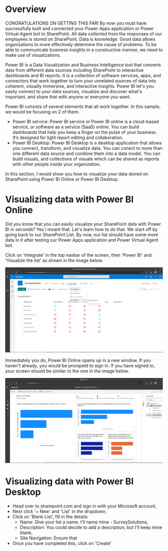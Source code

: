 # Overview
CONGRATULATIONS ON GETTING THIS FAR! By now you must have successfully built and connected your Power Apps application or Power Virtual Agent bot to SharePoint. All data collected from the responses of our employees is stored on SharePoint. Data is knowledge. Good data  allows organizations to more effectively determine the cause of problems. To be able to communicate business insights in a constructive manner, we need to make use of visualizations.

Power BI is a Data Visualization and Business Intelligence tool that converts data from different data sources including SharePoint to interactive dashboards and BI reports. It is a collection of software services, apps, and connectors that work together to turn your unrelated sources of data into coherent, visually immersive, and interactive insights. Power BI let's you easily connect to your data sources, visualize and discover what's important, and share that with anyone or everyone you want.

Power BI consists of several elements that all work together. In this sample, we would be focusing on 2 of them:
* Power BI service: Power BI service or Power BI online is a cloud-based service, or software as a service (SaaS) online. You can build dashboards that help you keep a finger on the pulse of your business. It’s designed for light report editing and collaboration.
* Power BI Desktop: Power BI Desktop is a desktop application that allows you connect, transform, and visualize data. You can conect to more than one different data source and combine them into a data model. You can build visuals, and collections of visuals which can be shared as reports with other people inside your organization.

In this section, I would show you how to visualize your data stored on SharePoint using Power BI Online or Power BI Desktop.

# Visualizing data with Power BI Online
Did you know that you can easily visualize your SharePoint data with Power BI in seconds? Yes I meant that. Let's learn how to do that. We start off by going back to our SharePoint List. By now, our list should have some more data in it after testing our Power Apps application and Power Virtual Agent bot.

Click on 'Integrate' in the top navbar of the screen, then 'Power BI' and 'Visualize the list' as shown in the image below.

![](/Images/sharepoint-7.PNG)

Immediately you do, Power BI Online opens up in a new window. If you haven't already, you would be prompetd to sign in. If you have signed in, your screen should be similar to the one in the image below.

![](/Images/powerbi-1.PNG)

# Visualizing data with Power BI Desktop
- Head over to sharepoint.com and sign in with your Microsoft account,
- Next click '+ New' and 'List' in the dropdown,
- Click on 'Blank List', fill in the details
    * Name: Give your list a name. I'll name mine - SurveySolutions,
    * Description: You could decide to add a description, but I'll keep mine blank,
    * Site Navigation: Ensure that
- Once you have completed this, click on 'Create'